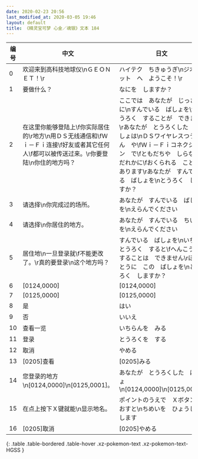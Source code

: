 ```yaml
---
date: 2020-02-23 20:56
last_modified_at: 2020-03-05 19:46
layout: default
title: 《精灵宝可梦 心金／魂银》文本 184
---
```

| 编号 | 中文 | 日文 |
| ---- | ---- | ---- |
| 0 | 欢迎来到高科技地球仪\nＧＥＯＮＥＴ！\r | ハイテク　ちきゅうぎ\nジオネット　へ　ようこそ！\r |
| 1 | 要做什么？ | なにを　しますか？ |
| 2 | 在这里你能够登陆上\f你实际居住的\r地方\n用ＤＳ无线通信和\fＷｉ－Ｆｉ连接\f好友或者其它任何人\f都可以被传送过来。\r你要登陆\n你住的地方吗？ | ここでは　あなたが　じっさいに\nすんでいる　ばしょを\fとうろく　することが　できます\rあなたが　とうろくした　ばしょは\nＤＳワイヤレスつうしん　や\fＷｉ－Ｆｉコネクション　で\fともだちや　しらない　だれかに\fおくられる　ことが　あります\rあなたが　すんでいる　ばしょを\nとうろく　しますか？ |
| 3 | 请选择\n你完成过的场所。 | あなたが　すんでいる　ばしょを\nえらんでください |
| 4 | 请选择\n你居住的地方。 | あなたが　すんでいる　ちいきを\nえらんでください |
| 5 | 居住地\n一旦登录就\f不能更改了。\r真的要登录\n这个地方吗？ | すんでいる　ばしょを\nいちど　とうろく　すると\fへんこう　することは　できません\rほんとうに　この　ばしょを\nとうろく　しますか？ |
| 6 | [0124,0000] | [0124,0000] |
| 7 | [0125,0000] | [0125,0000] |
| 8 | 是 | はい |
| 9 | 否 | いいえ |
| 10 | 查看一览 | いちらんを　みる |
| 11 | 登录 | とうろくを　する |
| 12 | 取消 | やめる |
| 13 | [0205]查看 | [0205]みる |
| 14 | 您登录的地方\n[0124,0000]\n[0125,0001]。 | あなたが　とうろくした　ばしょ\n[0124,0000]\n[0125,0001] |
| 15 | 在点上按下Ｘ键就能\n显示地名。 | ポイントのうえで　Ｘボタンを　おすと\nちめいを　ひょうじ　します |
| 16 | [0205]取消 | [0205]やめる |
{: .table .table-bordered .table-hover .xz-pokemon-text .xz-pokemon-text-HGSS }